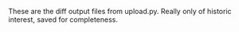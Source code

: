 These are the diff output files from upload.py. Really only of historic interest, saved for completeness.
